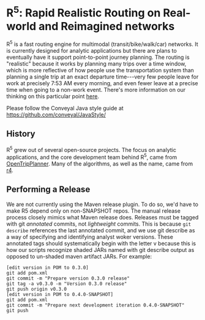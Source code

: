 # R<sup>5</sup>: Rapid Realistic Routing on Real-world and Reimagined networks

R<sup>5</sup> is a fast routing engine for multimodal (transit/bike/walk/car) networks. It is currently designed
for analytic applications but there are plans to eventually have it support point-to-point journey planning.
The routing is "realistic" because it works by planning many trips over a time window, which is more reflective of how people
use the transportation system than planning a single trip at an exact departure time---very few people leave for work at precisely
7:53 AM every morning, and even fewer leave at a precise time when going to a non-work event. There's more information on our thinking
on this particular point [here](http://conveyal.com/blog/2015/05/04/variation-in-accessibility-measures).

Please follow the Conveyal Java style guide at https://github.com/conveyal/JavaStyle/

## History

R<sup>5</sup> grew out of several open-source projects. The focus on analytic applications, and the core development team behind R<sup>5</sup>,
came from [OpenTripPlanner](http://opentripplanner.org). Many of the algorithms, as well as the name, came from [r4](https://github.com/bliksemlabs/rrrr).

## Performing a Release

We are not currently using the Maven release plugin. To do so, we'd have to make R5 depend only on non-SNAPSHOT repos. The manual release process closely mimics what Maven release does. Releases must be tagged with git *annotated* commits, not *lightweight* commits. This is because `git describe` references the last annotated commit, and we use git describe as a way of specifying and identifying analyst woker versions. These annotated tags should systematically begin with the letter v because this is how our scripts recognize shaded JARs named with git describe output as opposed to un-shaded maven artifact JARs. For example:

```
[edit version in POM to 0.3.0]
git add pom.xml
git commit -m "Prepare version 0.3.0 release"
git tag -a v0.3.0 -m "Version 0.3.0 release"
git push origin v0.3.0
[edit version in POM to 0.4.0-SNAPSHOT]
git add pom.xml
git commit -m "Prepare next development iteration 0.4.0-SNAPSHOT"
git push
```
